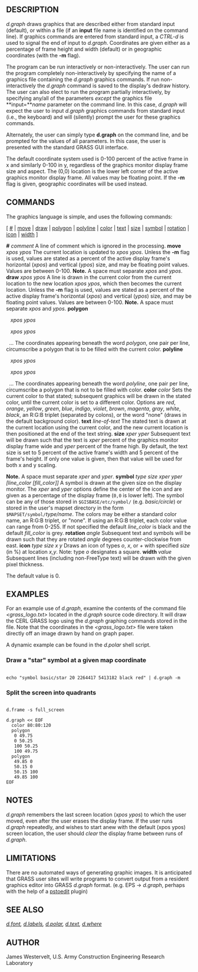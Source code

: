 
## DESCRIPTION

*d.graph*
draws graphics that are described either from standard input (default),
or within a file (if an **input** file name is identified on the
command line). If graphics commands are entered from standard input,
a *CTRL-d* is used to signal the end of input to *d.graph*.
Coordinates are given either as a percentage of frame height and width
(default) or in geographic coordinates (with the **-m** flag).

The program can be run interactively or non-interactively.
The user can run the program completely non-interactively
by specifying the name of a graphics file containing the
*d.graph* graphics commands. If run non-interactively the
*d.graph* command is saved to the display's dedraw history.
The user can also elect to run the program partially interactively,
by specifying any/all of the parameters *except*
the graphics file **input=***name* parameter on the command line.
In this case, *d.graph* will expect the user to input *d.graph*
graphics commands from standard input (i.e., the keyboard) and
will (silently) prompt the user for these graphics commands.

Alternately, the user can simply type **d.graph** on the command line,
and be prompted for the values of all parameters. In this case, the user is presented with the standard
GRASS GUI interface.

The default coordinate system used is 0-100 percent of the active frame
in x and similarly 0-100 in y,
regardless of the graphics monitor display frame size and aspect.
The (0,0) location is the lower left corner of the active graphics
monitor display frame. All values may be floating point.
If the **-m** flag is given, geographic coordinates will be used instead.

## COMMANDS

The graphics language is simple, and uses the following commands:

[
[#](#comment) |
[move](#move) |
[draw](#draw) |
[polygon](#polygon) |
[polyline](#polyline) |
[color](#color) |
[text](#text) |
[size](#size) |
[symbol](#symbol) |
[rotation](#rotation) |
[icon](#icon) |
[width](#width)
]

**#** *comment*
A line of comment which is ignored in the processing.
**move** *xpos ypos*
The current location is updated to *xpos ypos*.
Unless the **-m** flag is used,
values are stated as a percent of the active display frame's
horizontal (*xpos*) and vertical (*ypos*) size,
and may be floating point values. Values are between 0-100.
**Note.** A space must separate *xpos* and *ypos*.
**draw** *xpos ypos*
A line is drawn in the current color from the current location to the new
location *xpos ypos*, which then becomes the current location.
Unless the **-m** flag is used,
values are stated as a percent of the active display frame's
horizontal (*xpos*) and vertical (*ypos*) size,
and may be floating point values. Values are between 0-100.
**Note.** A space must separate *xpos* and *ypos*.
**polygon**

   *xpos ypos*

   *xpos ypos*

  ...
The coordinates appearing beneath the word *polygon*,
one pair per line,
circumscribe a polygon that is to be filled with the current color.
**polyline**

   *xpos ypos*

   *xpos ypos*

  ...
The coordinates appearing beneath the word *polyline*,
one pair per line,
circumscribe a polygon that is not to be filled with color.
**color** *color*
Sets the current color to that stated; subsequent graphics will be drawn
in the stated color, until the current color is set to a different color.
Options are *red*,
*orange*,
*yellow*,
*green*,
*blue*,
*indigo*,
*violet*,
*brown*,
*magenta*,
*gray*,
*white*,
*black*,
an R:G:B triplet (separated by colons),
or the word "none" (draws in the default background color).
**text** *line-of-text*
The stated text is drawn at the current location using the current color,
and the new current location is then positioned at the end of the text string.
**size** *xper yper*
Subsequent text will be drawn such that the text is
*xper* percent of the graphics monitor display frame wide and
*yper* percent of the frame high. By default, the text size is set to
5 percent of the active frame's width and 5 percent of the frame's height.
If only one value is given, then that value will be used for both x and y
scaling.

**Note.** A space must separate *xper* and *yper*.
**symbol** *type size xper yper [line\_color [fill\_color]]*
A symbol is drawn at the given size on the display monitor. The
*xper* and *yper* options define the center of the icon and
are given as a percentage of the display frame (`0,0` is lower left).
The symbol can be any of those stored in `$GISBASE/etc/symbol/`
(e.g. *basic/circle*) or stored in the user's mapset directory in the
form `$MAPSET/symbol/`*type/name*.
The colors may be either a standard color name, an R:G:B triplet,
or "none". If using an R:G:B triplet, each color value can range from 0-255.
If not specified the default *line\_color* is black and the default
*fill\_color* is grey.
**rotation** *angle*
Subsequent text and symbols will be drawn such that they are rotated
*angle* degrees counter-clockwise from east.
**icon** *type size x y*
Draws an icon of types *o*, *x*, or *+*
with specified *size* (in %) at location *x,y*.
Note: type *o* designates a square.
**width** *value*
Subsequent lines (including non-FreeType text) will be drawn with
the given pixel thickness.

The default value is 0.

## EXAMPLES

For an example use of *d.graph*, examine the contents of the
command file *<grass_logo.txt>*
located in the *d.graph* source code directory. It will draw the
CERL GRASS logo using the *d.graph* graphing commands stored in the file.
Note that the coordinates in the *<grass_logo.txt>* file were
taken directly off an image drawn by hand on graph paper.

A dynamic example can be found in the *d.polar* shell script.

### Draw a "star" symbol at a given map coordinate

```

echo "symbol basic/star 20 2264417 5413182 black red" | d.graph -m

```

### Split the screen into quadrants

```

d.frame -s full_screen

d.graph << EOF
  color 80:80:120
  polygon
   0 49.75
   0 50.25
   100 50.25
   100 49.75
  polygon
   49.85 0
   50.15 0
   50.15 100
   49.85 100
EOF

```

## NOTES

*d.graph* remembers the last screen location (*xpos ypos*) to which
the user moved, even after the user erases the display frame.
If the user runs *d.graph* repeatedly, and wishes to start anew with
the default (xpos ypos) screen location, the user should *clear* the
display frame between runs of *d.graph*.

## LIMITATIONS

There are no automated ways of generating graphic images. It is anticipated
that GRASS user sites will write programs to convert output from a resident
graphics editor into GRASS *d.graph* format.
(e.g. EPS -> *d.graph*, perhaps with the help of a
[pstoedit](http://www.pstoedit.net/) plugin)

## SEE ALSO

*[d.font](d.font.html),
[d.labels](d.labels.html),
[d.polar](d.polar.html),
[d.text](d.text.html),
[d.where](d.where.html)*

## AUTHOR

James Westervelt, U.S. Army Construction Engineering Research Laboratory
